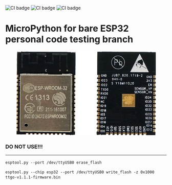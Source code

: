 ![CI badge](https://img.shields.io/badge/%E2%80%8E-micropython-green?style=flat-square&logo=micropython)
![CI badge](https://img.shields.io/github/languages/code-size/silverlogix/ESP32-Web-System?style=flat-square)
![CI badge](https://img.shields.io/tokei/lines/github/silverlogix/ESP32-Web-System?style=flat-square)

<h3> </h3>

MicroPython for bare ESP32 personal code testing branch
=======================

<p align="center">
  <img src='image/wroom.png/'>
</p>

### DO NOT USE!!!
** **


    esptool.py --port /dev/ttyUSB0 erase_flash

<p> </p>

    esptool.py --chip esp32 --port /dev/ttyUSB0 write_flash -z 0x1000 ttgo-v1.1.1-firmware.bin
